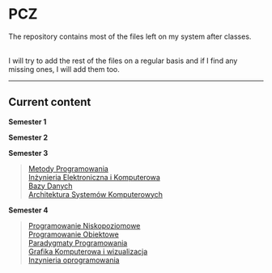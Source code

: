 # PCZ
The repository contains most of the files left on my system after classes.

<br/>I will try to add the rest of the files on a regular basis and if I find any missing ones, I will add them too.

---------
## Current content
**Semester 1**

**Semester 2**

**Semester 3**
> [Metody Programowania](https://github.com/Damblor/PCZ/tree/main/Semester3/MetodyProgramowania)
> <br/>[Inżynieria Elektroniczna i Komputerowa](https://github.com/Damblor/PCZ/tree/main/Semester3/InzynieriaElektronicznaIKomputerowa)
> <br/>[Bazy Danych](https://github.com/Damblor/PCZ)
> <br/>[Architektura Systemów Komputerowych](https://github.com/Damblor/PCZ/tree/main/Semester3/ArchitekturaSystemowKomputerowych)

**Semester 4**
> [Programowanie Niskopoziomowe](https://github.com/Damblor/PCZ/tree/main/Semester4/ProgramowanieNiskopoziomowe)
> <br/>[Programowanie Obiektowe](https://github.com/Damblor/PCZ/tree/main/Semester4/ProgramowanieObiektowe)
> <br/>[Paradygmaty Programowania](https://github.com/Damblor/PCZ/tree/main/Semester4/ParadygmatyProgramowania)
> <br/>[Grafika Komputerowa i wizualizacja](https://github.com/Damblor/PCZ/tree/main/Semester4/GrafikaKomputerowaIWizualizacja)
> <br/>[Inzynieria oprogramowania](https://github.com/Damblor/PCZ/tree/main/Semester4/InzynieriaOprogramowania/EnterpriseArchitect)
